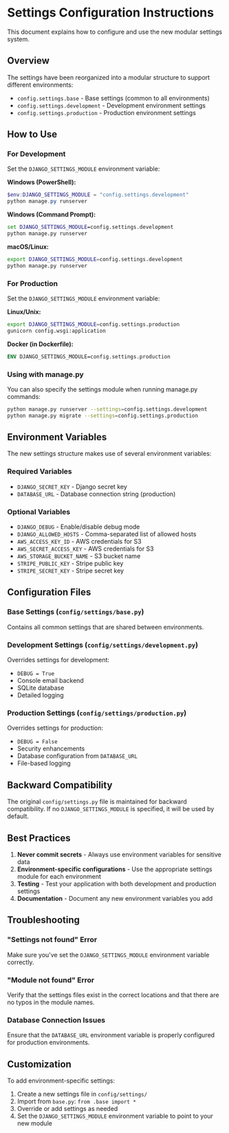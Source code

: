# Settings Configuration Instructions

This document explains how to configure and use the new modular settings system.

## Overview

The settings have been reorganized into a modular structure to support different environments:

- `config.settings.base` - Base settings (common to all environments)
- `config.settings.development` - Development environment settings
- `config.settings.production` - Production environment settings

## How to Use

### For Development

Set the `DJANGO_SETTINGS_MODULE` environment variable:

**Windows (PowerShell):**
```powershell
$env:DJANGO_SETTINGS_MODULE = "config.settings.development"
python manage.py runserver
```

**Windows (Command Prompt):**
```cmd
set DJANGO_SETTINGS_MODULE=config.settings.development
python manage.py runserver
```

**macOS/Linux:**
```bash
export DJANGO_SETTINGS_MODULE=config.settings.development
python manage.py runserver
```

### For Production

Set the `DJANGO_SETTINGS_MODULE` environment variable:

**Linux/Unix:**
```bash
export DJANGO_SETTINGS_MODULE=config.settings.production
gunicorn config.wsgi:application
```

**Docker (in Dockerfile):**
```dockerfile
ENV DJANGO_SETTINGS_MODULE=config.settings.production
```

### Using with manage.py

You can also specify the settings module when running manage.py commands:

```bash
python manage.py runserver --settings=config.settings.development
python manage.py migrate --settings=config.settings.production
```

## Environment Variables

The new settings structure makes use of several environment variables:

### Required Variables
- `DJANGO_SECRET_KEY` - Django secret key
- `DATABASE_URL` - Database connection string (production)

### Optional Variables
- `DJANGO_DEBUG` - Enable/disable debug mode
- `DJANGO_ALLOWED_HOSTS` - Comma-separated list of allowed hosts
- `AWS_ACCESS_KEY_ID` - AWS credentials for S3
- `AWS_SECRET_ACCESS_KEY` - AWS credentials for S3
- `AWS_STORAGE_BUCKET_NAME` - S3 bucket name
- `STRIPE_PUBLIC_KEY` - Stripe public key
- `STRIPE_SECRET_KEY` - Stripe secret key

## Configuration Files

### Base Settings (`config/settings/base.py`)
Contains all common settings that are shared between environments.

### Development Settings (`config/settings/development.py`)
Overrides settings for development:
- `DEBUG = True`
- Console email backend
- SQLite database
- Detailed logging

### Production Settings (`config/settings/production.py`)
Overrides settings for production:
- `DEBUG = False`
- Security enhancements
- Database configuration from `DATABASE_URL`
- File-based logging

## Backward Compatibility

The original `config/settings.py` file is maintained for backward compatibility. If no `DJANGO_SETTINGS_MODULE` is specified, it will be used by default.

## Best Practices

1. **Never commit secrets** - Always use environment variables for sensitive data
2. **Environment-specific configurations** - Use the appropriate settings module for each environment
3. **Testing** - Test your application with both development and production settings
4. **Documentation** - Document any new environment variables you add

## Troubleshooting

### "Settings not found" Error
Make sure you've set the `DJANGO_SETTINGS_MODULE` environment variable correctly.

### "Module not found" Error
Verify that the settings files exist in the correct locations and that there are no typos in the module names.

### Database Connection Issues
Ensure that the `DATABASE_URL` environment variable is properly configured for production environments.

## Customization

To add environment-specific settings:

1. Create a new settings file in `config/settings/`
2. Import from `base.py`: `from .base import *`
3. Override or add settings as needed
4. Set the `DJANGO_SETTINGS_MODULE` environment variable to point to your new module